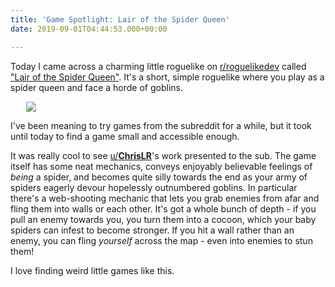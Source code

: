 ```yaml
---
title: 'Game Spotlight: Lair of the Spider Queen'
date: 2019-09-01T04:44:53.000+00:00

---
```

Today I came across a charming little roguelike on [r/roguelikedev](https://www.reddit.com/r/roguelikedev) called ["Lair of the Spider Queen"](https://www.reddit.com/r/roguelikedev/comments/cy0z59/lair_of_the_spider_queen/). It's a short, simple roguelike where you play as a spider queen and face a horde of goblins.
<!--more-->
<img src="https://i.imgur.com/WghqHx0.png" style="max-width: 90%; height: auto; display: block; margin-left: auto; margin-right: auto;">

I've been meaning to try games from the subreddit for a while, but it took until today to find a game small and accessible enough.

It was really cool to see [u/__ChrisLR__](https://www.reddit.com/user/__ChrisLR__/)'s work presented to the sub. The game itself has some neat mechanics, conveys enjoyably believable feelings of _being_ a spider, and becomes quite silly towards the end as your army of spiders eagerly devour hopelessly outnumbered goblins. In particular there's a web-shooting mechanic that lets you grab enemies from afar and fling them into walls or each other. It's got a whole bunch of depth - if you pull an enemy towards you, you turn them into a cocoon, which your baby spiders can infest to become stronger. If you hit a wall rather than an enemy, you can fling _yourself_ across the map - even into enemies to stun them!

I love finding weird little games like this.